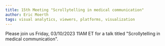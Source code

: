 ```yaml
---
title: 15th Meeting "Scrollytelling in medical communication"
author: Eric Moerth
tags: visual analytics, viewers, platforms, visualization
---
```


Please join us Friday, 03/10/2023 11AM ET for a talk titled "Scrollytelling in medical communication".
